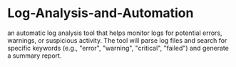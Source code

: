 # Log-Analysis-and-Automation
an automatic log analysis tool that helps monitor logs for potential errors, warnings, or suspicious activity. The tool will parse log files and search for specific keywords (e.g., "error", "warning", "critical", "failed") and generate a summary report.
